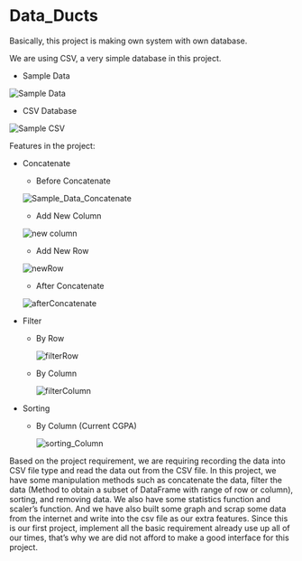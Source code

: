 # Data_Ducts

Basically, this project is making own system with own database. 

We are using CSV, a very simple database in this project.

* Sample Data

![Sample Data](https://user-images.githubusercontent.com/84385119/169641931-3d447572-ed14-4387-9a38-e4e64018fb5c.png)


* CSV Database

![Sample CSV](https://user-images.githubusercontent.com/84385119/169641932-c0d828c2-b90f-486b-988a-1b588e8f6a4d.png)

Features in the project:
* Concatenate
    * Before Concatenate 
    
    ![Sample_Data_Concatenate](https://user-images.githubusercontent.com/84385119/169642264-04d218e9-afda-46f6-a4fa-c97bbd80fc98.png)
    
    * Add New Column

    ![new column](https://user-images.githubusercontent.com/84385119/169642326-0693f483-fc03-425e-aebd-7493ee7b5d2e.png)
    
    * Add New Row

    ![newRow](https://user-images.githubusercontent.com/84385119/169642331-8601c23d-deb1-4e83-b1c0-767a5f413963.png)
    
    * After Concatenate

    ![afterConcatenate](https://user-images.githubusercontent.com/84385119/169642405-9f904217-0b5e-4153-992f-63af9d799bd3.png)
    
* Filter
    * By Row 

      ![filterRow](https://user-images.githubusercontent.com/84385119/169642790-6c5dbb1f-392e-4c0f-a095-388ccc1c8e78.png)
      
    * By Column

      ![filterColumn](https://user-images.githubusercontent.com/84385119/169642792-8337d3a0-15a8-4d22-bd76-e33f89336400.png)
      
* Sorting
    * By Column (Current CGPA)

      ![sorting_Column](https://user-images.githubusercontent.com/84385119/169642919-a9529bdf-09fe-4a03-b73b-c31102050cfe.png)
      
      
Based on the project requirement, we are requiring recording the data into CSV file type and read the data out from the CSV file. In this project, we have some manipulation methods such as concatenate the data, filter the data (Method to obtain a subset of DataFrame with range of row or column), sorting, and removing data. We also have some statistics function and scaler’s function. And we have also built some graph and scrap some data from the internet and write into the csv file as our extra features. Since this is our first project, implement all the basic requirement already use up all of our times, that’s why we are did not afford to make a good interface for this project.

